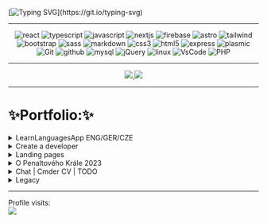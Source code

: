 [![Typing SVG](https://readme-typing-svg.herokuapp.com?font=Press+Start+2P&size=16&pause=1000&color=0E4FF7&background=9842FF00&center=true&vCenter=true&width=535&lines=1%2F3+LOADING+EXPERIENCE......;2%2F3+EVOLUTION+IN+PROGRESS......;3%2F3+DOWNLOADING++DEVELOPER......;.....SYSTEM+READY!)](https://git.io/typing-svg)

***
<p align="center">
<img alt="react"  width="35"  src="https://camo.githubusercontent.com/cbb0ed4ed73eb0bdf880019fe4fd13e0e0b0812435f11ac0d920c8f523a8d8d0/68747470733a2f2f74656368737461636b2d67656e657261746f722e76657263656c2e6170702f72656163742d69636f6e2e737667" />
<img  alt="typescript"  width="40" src="https://camo.githubusercontent.com/d18841391a409a8e3a3998ce977df48f4a0d0908e593f9d9d9da3946c2e68564/68747470733a2f2f74656368737461636b2d67656e657261746f722e76657263656c2e6170702f74732d69636f6e2e737667" />
<img alt="javascript"  width="40"  src="https://camo.githubusercontent.com/d2e764d63294c27eff3598ae3a0df5884b4efcabbdbbd200e51472cddf4a3f03/68747470733a2f2f74656368737461636b2d67656e657261746f722e76657263656c2e6170702f6a732d69636f6e2e737667" />
<img alt="nextjs" width="30"  src="https://skillicons.dev/icons?i=next" />
<img alt="firebase" width="30px" src="https://cdn.jsdelivr.net/gh/devicons/devicon/icons/firebase/firebase-plain-wordmark.svg" />
<img alt="astro" width="30px"  src="https://skillicons.dev/icons?i=astro" />
<img alt="tailwind" width="30px" src="https://camo.githubusercontent.com/edbc72808229088568aceb3e147c8518743f518a4aa679662774701ce275a796/68747470733a2f2f736b696c6c69636f6e732e6465762f69636f6e733f693d7461696c77696e64" />
<img alt="bootstrap"  width="30px"  src="https://cdn.jsdelivr.net/gh/devicons/devicon/icons/bootstrap/bootstrap-original.svg" />
<img alt="sass" width="30px"  src="https://camo.githubusercontent.com/16db1acceb11262e7843eead05f096df531372d8da9965cf2c7afb74c7bc188c/68747470733a2f2f736b696c6c69636f6e732e6465762f69636f6e733f693d73617373" />
<img alt="markdown"  width="30px"  src="https://skillicons.dev/icons?i=markdown" />
<img alt="css3" width="30px"   src="https://cdn.jsdelivr.net/gh/devicons/devicon/icons/css3/css3-original.svg" />
<img alt="html5" width="30px"  src="https://cdn.jsdelivr.net/gh/devicons/devicon/icons/html5/html5-original.svg" />
<img alt="express" width="30px" src="https://cdn.jsdelivr.net/gh/devicons/devicon/icons/express/express-original.svg" />
<img alt="plasmic" width="80px" height="30px" src="https://seeklogo.com/images/P/plasmic-logo-E16F65B4E1-seeklogo.com.png" />
<img alt="Git" src="https://user-images.githubusercontent.com/25181517/192108372-f71d70ac-7ae6-4c0d-8395-51d8870c2ef0.png" width="30px">
<img alt="github" src="https://camo.githubusercontent.com/fb82c3b39c13524bf7bd5e88e39354b3b9d74ea75608e97b29f39e7b5aa72410/68747470733a2f2f74656368737461636b2d67656e657261746f722e76657263656c2e6170702f6769746875622d69636f6e2e737667" width="35px">
<img alt="mysql" src="https://camo.githubusercontent.com/b3578157355b1ac74d38d0f89d1022095ba7f7a988db091cef0fa4a62685e87e/68747470733a2f2f74656368737461636b2d67656e657261746f722e76657263656c2e6170702f6d7973716c2d69636f6e2e737667" width="35px"  >
<img alt="jQuery" src="https://camo.githubusercontent.com/10f562340c9fa9ae83db3341791e263aa39275aaea91ae0bb133b49def2d4c4d/68747470733a2f2f736b696c6c69636f6e732e6465762f69636f6e733f693d6a7175657279" width="30px"  >
<img alt="linux" src="https://skillicons.dev/icons?i=linux" width="30px">
<img alt="VsCode" src="https://camo.githubusercontent.com/95ee0c74cccf4c61aca7784c67ad967623ee6bb906df94b4b2b36e841f086158/68747470733a2f2f736b696c6c69636f6e732e6465762f69636f6e733f693d7673636f6465"  width="30px">
<img alt="PHP" src="https://camo.githubusercontent.com/024da5f4ca5e509886f05804b01bcf0edb56d297e3ad5817a8235afb054607f1/68747470733a2f2f736b696c6c69636f6e732e6465762f69636f6e733f693d706870"   width="30px" >
</p>



***

<div align="center" dir="auto">
  <a href="https://github.com/JoyceFatima">
   <img src="https://stats-readme-flax.vercel.app/api/top-langs/?username=anthonynet&langs_count=3" height="200em"/>
   <img src="https://stats-readme-flax.vercel.app/api?username=anthonynet&show_icons=true&theme=transparent" height="200em" />
 </a>
</div>



***
  # ✨Portfolio:✨

 <details>
  <summary>LearnLanguagesApp ENG/GER/CZE</summary>

<p align="center">

<img  alt="typescript"  width="40" src="https://camo.githubusercontent.com/d18841391a409a8e3a3998ce977df48f4a0d0908e593f9d9d9da3946c2e68564/68747470733a2f2f74656368737461636b2d67656e657261746f722e76657263656c2e6170702f74732d69636f6e2e737667" />
<img width="30px" alt="" style="padding-right:10px;" src="https://cdn.jsdelivr.net/gh/devicons/devicon/icons/nextjs/nextjs-original.svg" />
<img  width="30px" alt="" style="padding-right:10px;" src="https://cdn.jsdelivr.net/gh/devicons/devicon/icons/tailwindcss/tailwindcss-plain.svg" />
<img alt="react"  width="35"  src="https://camo.githubusercontent.com/cbb0ed4ed73eb0bdf880019fe4fd13e0e0b0812435f11ac0d920c8f523a8d8d0/68747470733a2f2f74656368737461636b2d67656e657261746f722e76657263656c2e6170702f72656163742d69636f6e2e737667" />
</p>

<p align="center">
 <a href="https://languages-next-ts.vercel.app/"><img src="./images/LanguagesMenu.png" width="150"></img></a>
 <a href="https://languages-next-ts.vercel.app/english/irregular-verbs"><img src="./images/languages-dark.png" width="150"></img></a>
 <a href="https://languages-next-ts.vercel.app/german/memory"><img src="./images/languages-dark2.png" width="150"></img></a>
 <a href="https://languages-next-ts.vercel.app/"><img src="./images/LanguagesBTC.png" width="150"></img>   </a>
 <a href="https://languages-next-ts.vercel.app/english/pagination"><img src="./images/LanguagesPagination.png" width="150"></img>
</a>
</p>

<div align = center>

[![Button Shield]][Languages]

</div>

[Button Shield]: https://img.shields.io/badge/Visit_Project-37a779?style=for-the-badge
[Languages]: https://languages-next-ts.vercel.app/

</details>

 <details>
  <summary>Create a developer</summary>
<code>✅Introducing a free-of-cost extended Sandpack component for the NaucMeIt project, designed with the sole purpose of assisting others on their programming journey.</code>
<p align="center">

<img  alt="typescript"  width="40" src="https://camo.githubusercontent.com/d18841391a409a8e3a3998ce977df48f4a0d0908e593f9d9d9da3946c2e68564/68747470733a2f2f74656368737461636b2d67656e657261746f722e76657263656c2e6170702f74732d69636f6e2e737667" />
<img width="30px" alt="" style="padding-right:10px;" src="https://cdn.jsdelivr.net/gh/devicons/devicon/icons/nextjs/nextjs-original.svg" />
<img  width="30px" alt="" style="padding-right:10px;" src="https://cdn.jsdelivr.net/gh/devicons/devicon/icons/tailwindcss/tailwindcss-plain.svg" />
<img alt="react"  width="35"  src="https://camo.githubusercontent.com/cbb0ed4ed73eb0bdf880019fe4fd13e0e0b0812435f11ac0d920c8f523a8d8d0/68747470733a2f2f74656368737461636b2d67656e657261746f722e76657263656c2e6170702f72656163742d69636f6e2e737667" />
</p>

<p align="center">
 <a href="https://create-a-developer.vercel.app/"><img src="./images/developer.png" width="850"></img>
</a>
</p>

<div align = center>

[![Button Shield]][Developer]

</div>

[Button Shield]: https://img.shields.io/badge/Visit_Project-37a779?style=for-the-badge
[Developer]: https://create-a-developer.vercel.app/

</details>

<details>
  <summary> Landing pages </summary>

|Koncern Servis|First Portfolio|Morbus Tschengi|
| :-------------: | :-------------: | :-------------: |
|<img width="80px" height="30px" src="https://seeklogo.com/images/P/plasmic-logo-E16F65B4E1-seeklogo.com.png" /> | <img alt="javascript"  width="40"  src="https://camo.githubusercontent.com/d2e764d63294c27eff3598ae3a0df5884b4efcabbdbbd200e51472cddf4a3f03/68747470733a2f2f74656368737461636b2d67656e657261746f722e76657263656c2e6170702f6a732d69636f6e2e737667" /> |<img  alt="typescript"  width="40" src="https://camo.githubusercontent.com/d18841391a409a8e3a3998ce977df48f4a0d0908e593f9d9d9da3946c2e68564/68747470733a2f2f74656368737461636b2d67656e657261746f722e76657263656c2e6170702f74732d69636f6e2e737667" />                 <img  width="30px" alt="" style="padding-right:10px;" src="https://cdn.jsdelivr.net/gh/devicons/devicon/icons/markdown/markdown-original.svg" />                      <img  width="30px" alt="" style="padding-right:10px;" src="https://encrypted-tbn0.gstatic.com/images?q=tbn:ANd9GcTkJGmPEAm0NGXoJB9FP2whD8XVdy9LolEWVw&usqp=CAU" />                                                                                           |
|<img src="./images/Autoservis.png" width="195"></img>|<img src="./images/FirstCV.png" width="200"></img>|<img src="./images/MorbusTschengi.png" width="200"></img>|
|[Visit Site Here](https://koncern-servis.plasmic.run/)|[Visit Site Here](https://my-old-cv.vercel.app/)|[Visit Site Here](https://morbus-tschengi.vercel.app/)|

|Craftsman|Craftsman 2|Cosmos|
| :-------------: | :-------------: | :-------------: |
|<img alt="react"  width="35"  src="https://camo.githubusercontent.com/cbb0ed4ed73eb0bdf880019fe4fd13e0e0b0812435f11ac0d920c8f523a8d8d0/68747470733a2f2f74656368737461636b2d67656e657261746f722e76657263656c2e6170702f72656163742d69636f6e2e737667" />  <img alt="javascript"  width="40"  src="https://camo.githubusercontent.com/d2e764d63294c27eff3598ae3a0df5884b4efcabbdbbd200e51472cddf4a3f03/68747470733a2f2f74656368737461636b2d67656e657261746f722e76657263656c2e6170702f6a732d69636f6e2e737667" />                  <img  width="30px" alt="" style="padding-right:10px;" src="https://cdn.jsdelivr.net/gh/devicons/devicon/icons/sass/sass-original.svg" /> |<img alt="javascript"  width="40"  src="https://camo.githubusercontent.com/d2e764d63294c27eff3598ae3a0df5884b4efcabbdbbd200e51472cddf4a3f03/68747470733a2f2f74656368737461636b2d67656e657261746f722e76657263656c2e6170702f6a732d69636f6e2e737667" />                <img  width="30px" alt="" style="padding-right:10px;" src="https://cdn.jsdelivr.net/gh/devicons/devicon/icons/sass/sass-original.svg" /> |<img width="30px" alt="" style="padding-right:10px;" src="https://cdn.jsdelivr.net/gh/devicons/devicon/icons/nextjs/nextjs-original.svg" /> <img alt="react"  width="35"  src="https://camo.githubusercontent.com/cbb0ed4ed73eb0bdf880019fe4fd13e0e0b0812435f11ac0d920c8f523a8d8d0/68747470733a2f2f74656368737461636b2d67656e657261746f722e76657263656c2e6170702f72656163742d69636f6e2e737667" /><img alt="javascript"  width="40"  src="https://camo.githubusercontent.com/d2e764d63294c27eff3598ae3a0df5884b4efcabbdbbd200e51472cddf4a3f03/68747470733a2f2f74656368737461636b2d67656e657261746f722e76657263656c2e6170702f6a732d69636f6e2e737667" /><img  width="30px" alt="" style="padding-right:10px;" src="https://cdn.jsdelivr.net/gh/devicons/devicon/icons/tailwindcss/tailwindcss-plain.svg" />                                                                                           |
|<img src="./images/Remeslnik1.png" width="195"></img>|<img src="./images/remeslnik-old2.png" width="200"></img>|<img src="./images/Cosmos.png" width="200"></img>|
|[Visit Site Here](https://react-remeslnik.vercel.app/)|[Visit Site Here](https://remeslnik2.vercel.app/)|[Visit Site Here](https://cosmos-flax.vercel.app/)|
 </details>

 <details>
  <summary>O Penaltového Krále 2023</summary>
	<code>"A charity event app. This project facilitates the organization and management of a local football tournament, providing features such as individual registration, penalty kicks schedules, live score updates, and results tracking. Developed collaboratively by enthusiastic students, this app aims to support the club's fundraising efforts while enhancing the overall experience for participants and spectators."</code>
<p align="center">
<img alt="react"  width="35"  src="https://camo.githubusercontent.com/cbb0ed4ed73eb0bdf880019fe4fd13e0e0b0812435f11ac0d920c8f523a8d8d0/68747470733a2f2f74656368737461636b2d67656e657261746f722e76657263656c2e6170702f72656163742d69636f6e2e737667" />
<img  alt="typescript"  width="40" src="https://camo.githubusercontent.com/d18841391a409a8e3a3998ce977df48f4a0d0908e593f9d9d9da3946c2e68564/68747470733a2f2f74656368737461636b2d67656e657261746f722e76657263656c2e6170702f74732d69636f6e2e737667" />
<img alt="javascript"  width="40"  src="https://camo.githubusercontent.com/d2e764d63294c27eff3598ae3a0df5884b4efcabbdbbd200e51472cddf4a3f03/68747470733a2f2f74656368737461636b2d67656e657261746f722e76657263656c2e6170702f6a732d69636f6e2e737667" />
<img alt="github" src="https://camo.githubusercontent.com/fb82c3b39c13524bf7bd5e88e39354b3b9d74ea75608e97b29f39e7b5aa72410/68747470733a2f2f74656368737461636b2d67656e657261746f722e76657263656c2e6170702f6769746875622d69636f6e2e737667" width="35px" />
<img alt="tailwind" width="30px" src="https://camo.githubusercontent.com/edbc72808229088568aceb3e147c8518743f518a4aa679662774701ce275a796/68747470733a2f2f736b696c6c69636f6e732e6465762f69636f6e733f693d7461696c77696e64" />
</p>

<p align="center">
 <a href="https://create-a-developer.vercel.app/"><img alt="github" src="./images/penaltovy-kral.png" /></img>
</a>
</p>

<div align = center>

[![Button Shield]][Developer]

</div>

[Button Shield]: https://img.shields.io/badge/Visit_Project-37a779?style=for-the-badge
[Developer]: https://github.com/Nauc-me-IT/penaltovy_kral

</details>

 <details>
  <summary> Chat | Cmder CV | TODO </summary>

|Chat Firebase|Cmder CV|Firebase TODO|
| :-------------: | :-------------: | :-------------: |
|<img alt="react"  width="35"  src="https://camo.githubusercontent.com/cbb0ed4ed73eb0bdf880019fe4fd13e0e0b0812435f11ac0d920c8f523a8d8d0/68747470733a2f2f74656368737461636b2d67656e657261746f722e76657263656c2e6170702f72656163742d69636f6e2e737667" /> <img width="30px" src="https://cdn.jsdelivr.net/gh/devicons/devicon/icons/firebase/firebase-plain-wordmark.svg" /><img alt="javascript"  width="40"  src="https://camo.githubusercontent.com/d2e764d63294c27eff3598ae3a0df5884b4efcabbdbbd200e51472cddf4a3f03/68747470733a2f2f74656368737461636b2d67656e657261746f722e76657263656c2e6170702f6a732d69636f6e2e737667" /><img  width="30px" alt="" style="padding-right:10px;" src="https://cdn.jsdelivr.net/gh/devicons/devicon/icons/tailwindcss/tailwindcss-plain.svg" /> |<img  alt="typescript"  width="40" src="https://camo.githubusercontent.com/d18841391a409a8e3a3998ce977df48f4a0d0908e593f9d9d9da3946c2e68564/68747470733a2f2f74656368737461636b2d67656e657261746f722e76657263656c2e6170702f74732d69636f6e2e737667" /><img alt="react"  width="35"  src="https://camo.githubusercontent.com/cbb0ed4ed73eb0bdf880019fe4fd13e0e0b0812435f11ac0d920c8f523a8d8d0/68747470733a2f2f74656368737461636b2d67656e657261746f722e76657263656c2e6170702f72656163742d69636f6e2e737667" /> |<img width="30px" src="https://cdn.jsdelivr.net/gh/devicons/devicon/icons/firebase/firebase-plain-wordmark.svg" /><img alt="javascript"  width="40"  src="https://camo.githubusercontent.com/d2e764d63294c27eff3598ae3a0df5884b4efcabbdbbd200e51472cddf4a3f03/68747470733a2f2f74656368737461636b2d67656e657261746f722e76657263656c2e6170702f6a732d69636f6e2e737667" /><img  width="30px" alt="" style="padding-right:10px;" src="https://cdn.jsdelivr.net/gh/devicons/devicon/icons/tailwindcss/tailwindcss-plain.svg" /><img alt="react"  width="35"  src="https://camo.githubusercontent.com/cbb0ed4ed73eb0bdf880019fe4fd13e0e0b0812435f11ac0d920c8f523a8d8d0/68747470733a2f2f74656368737461636b2d67656e657261746f722e76657263656c2e6170702f72656163742d69636f6e2e737667" />                                                                                           |
|<img src="./images/Chat.png" width="200"></img>|<img src="./images/Cmder.png" width="200"></img>|<img src="./images/Firebase.png" width="200"></img>|
|[Visit Site Here](https://chatter-eta.vercel.app/)|[Visit Site Here](https://cv-11-2022.vercel.app/)|[Visit Site Here](https://todo-firebase-lake.vercel.app/)|


 </details>

 <details>
  <summary>Legacy</summary>

 |Learn languages OLD|CV React| FirstLanguages |
| :-------------:|:-------------:|:-------------:|
|<img alt="react"  width="35"  src="https://camo.githubusercontent.com/cbb0ed4ed73eb0bdf880019fe4fd13e0e0b0812435f11ac0d920c8f523a8d8d0/68747470733a2f2f74656368737461636b2d67656e657261746f722e76657263656c2e6170702f72656163742d69636f6e2e737667" />                            <img alt="javascript"  width="40"  src="https://camo.githubusercontent.com/d2e764d63294c27eff3598ae3a0df5884b4efcabbdbbd200e51472cddf4a3f03/68747470733a2f2f74656368737461636b2d67656e657261746f722e76657263656c2e6170702f6a732d69636f6e2e737667" />                  <img  width="30px" alt="" style="padding-right:10px;" src="https://cdn.jsdelivr.net/gh/devicons/devicon/icons/bootstrap/bootstrap-original.svg" />                                  | <img alt="javascript"  width="40"  src="https://camo.githubusercontent.com/d2e764d63294c27eff3598ae3a0df5884b4efcabbdbbd200e51472cddf4a3f03/68747470733a2f2f74656368737461636b2d67656e657261746f722e76657263656c2e6170702f6a732d69636f6e2e737667" />                <img  width="30px" alt="" style="padding-right:10px;" src="https://cdn.jsdelivr.net/gh/devicons/devicon/icons/sass/sass-original.svg" />                                | <img  width="30px" alt="" style="padding-right:10px;" src="https://user-images.githubusercontent.com/25181517/183570228-6a040b9f-3ddf-47a2-a201-743121dac664.png" /><img  width="30px" alt="" style="padding-right:10px;" src="https://www.geekandjob.com/uploads/wiki/9c5c5609505f745111ebfd93454e437a.png" />
| <img src="./images/languages-old.png" width="200"></img>                                          | <img src="./images/react-cv-old.png" width="200"></img>                                                                                     | <img src="./images/georgie.png" width="200"></img>
| [Visit Site Here](https://react-languages.vercel.app/english-Irregular-Verbs)    | [Visit Site Here](https://resume-one-rosy.vercel.app/experience)    |


 [👀 Next.js resumé / **Under Construction&Broken**](https://next-js-resume-six.vercel.app/ )

 </details>

***
<p> Profile visits: <br> <img src="https://profile-counter.glitch.me/anthonyzet/count.svg" /></p>
